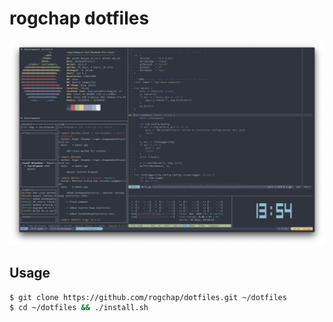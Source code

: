 # rogchap dotfiles

![screenshot](screenshot.png)

## Usage

```zsh
$ git clone https://github.com/rogchap/dotfiles.git ~/dotfiles
$ cd ~/dotfiles && ./install.sh
```
